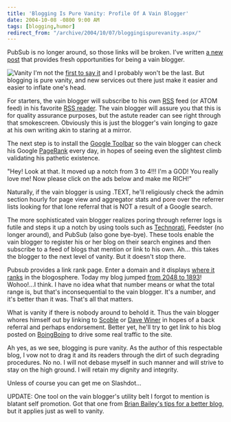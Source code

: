 ```yaml
---
title: 'Blogging Is Pure Vanity: Profile Of A Vain Blogger'
date: 2004-10-08 -0800 9:00 AM
tags: [blogging,humor]
redirect_from: "/archive/2004/10/07/bloggingispurevanity.aspx/"
---
```


PubSub is no longer around, so those links will be broken. I’ve written
[a new
post](https://haacked.com/archive/2007/04/06/state-of-the-blog-report.aspx "State of the Blog")
that provides fresh opportunities for being a vain blogger.

![Vanity](/images/vanitysmurf.jpg) I'm not the [first to say
it](http://fling93.com/blog/archives/blogging/2004/vanity_blogging.html)
and I probably won't be the last. But blogging is pure vanity, and new
services out there just make it easier and easier to inflate one's head.

For starters, the vain blogger will subscribe to his own
[RSS](https://haacked.com/Rss.aspx) feed (or ATOM feed) in his favorite
[RSS reader](http://www.rssbandit.org/). The vain blogger will assure
you that this is for quality assurance purposes, but the astute reader
can see right through that smokescreen. Obviously this is just the
blogger's vain longing to gaze at his own writing akin to staring at a
mirror.

The next step is to install the [Google
Toolbar](http://toolbar.google.com/) so the vain blogger can check his
Google [PageRank](http://www.google.com/technology/) every day, in hopes
of seeing even the slightest climb validating his pathetic existence.

"Hey! Look at that. It moved up a notch from 3 to 4!!! I'm a GOD! You
really love me! Now please click on the ads below and make me RICH!"

Naturally, if the vain blogger is using .TEXT, he'll religiously check
the admin section hourly for page view and aggregator stats and pore
over the referrer lists looking for that lone referral that is NOT a
result of a Google search.

The more sophisticated vain blogger realizes poring through referrer
logs is futile and steps it up a notch by using tools such as
[Technorati](http://www.technorati.com/),
Feedster (no longer around), and
PubSub (also gone bye-bye). These tools enable the vain blogger to
register his or her blog on their search engines and then subscribe to a
feed of blogs that mention or link to his own. Ah... this takes the
blogger to the next level of vanity. But it doesn't stop there.

Pubsub provides a link rank page. Enter a domain and it displays [where
it ranks](http://www.pubsub.com/linkranks.php) in the blogosphere. Today
my blog jumped [from 2048 to
1893](http://www.pubsub.com/linkranks.php?dom=haacked.com)! Wohoo!...I
think. I have no idea what that number means or what the total range is,
but that's inconsequential to the vain blogger. It's a number, and it's
better than it was. That's all that matters.

What is vanity if there is nobody around to behold it. Thus the vain
blogger whores himself out by linking to
[Scoble](http://radio.weblogs.com/0001011/) or [Dave Winer](http://www.scripting.com/) in hopes of a back referral and
perhaps endorsement. Better yet, he'll try to get link to his blog
posted on
[BoingBoing](http://www.boingboing.net/2004/08/30/rncnyc_daily_geek_pr.html)
to drive some real traffic to the site.

Ah yes, as we see, blogging is pure vanity. As the author of this
respectable blog, I vow not to drag it and its readers through the dirt
of such degrading procedures. No no. I will not debase myself in such
manner and will strive to stay on the high ground. I will retain my
dignity and integrity.

Unless of course you can get me on Slashdot...

UPDATE: One tool on the vain blogger's utility belt I forgot to mention
is blatant self promotion. Got that one from [Brian Bailey's tips for a better blog](http://www.leaveitbehind.com/home/2005/01/building_a_bett.html),
but it applies just as well to vanity.

